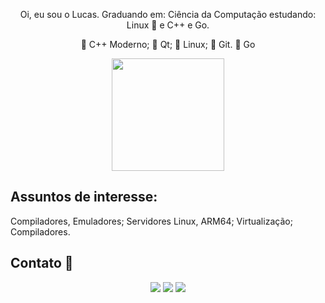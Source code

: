 <div align="center">
  <a href="https://github.com/lucasgabrielbritosilveira"></a>
  
  Oi, eu sou o Lucas. Graduando em: Ciência da Computação estudando: Linux 🐧 e C++ e Go.

  📌 C++ Moderno;
  📌 Qt;
  📌 Linux;
  📌 Git.
  📌 Go

    
  <img height="180em" src="https://github-readme-stats.vercel.app/api/top-langs/?username=lucasgabrielbritosilveira&layout=compact&langs_count=8&theme=tokyonight"/>
</div>

  ## Assuntos de interesse:
  Compiladores, Emuladores; Servidores Linux, ARM64; Virtualização; Compiladores.
  


## Contato 📨
  <div align="center">
  <div> 
    <a href = "mailto:lucasilveira865@gmail.com"><img src="https://img.shields.io/badge/-Gmail-%23333?style=for-the-badge&logo=gmail&logoColor=white" target="_blank"></a>
    <a href="https://www.linkedin.com/in/lucas-gabriel-brito-silveira-9242691b8/" target="_blank"><img src="https://img.shields.io/badge/-LinkedIn-%230077B5?style=for-the-badge&logo=linkedin&logoColor=white" target="_blank"></a> 
    <a href="https://www.youtube.com/@lucasgabrielbritosilveira" target="_blank"><img src="https://img.shields.io/badge/YouTube-red?style=for-the-badge&logo=youtube&logoColor=white"/></a> 
  </div>
</div>
